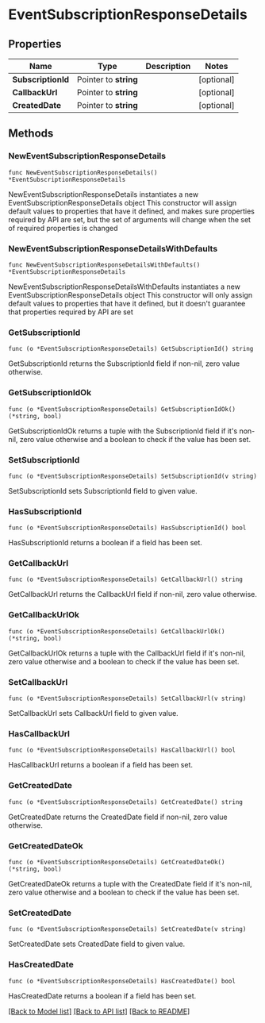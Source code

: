 # EventSubscriptionResponseDetails

## Properties

Name | Type | Description | Notes
------------ | ------------- | ------------- | -------------
**SubscriptionId** | Pointer to **string** |  | [optional] 
**CallbackUrl** | Pointer to **string** |  | [optional] 
**CreatedDate** | Pointer to **string** |  | [optional] 

## Methods

### NewEventSubscriptionResponseDetails

`func NewEventSubscriptionResponseDetails() *EventSubscriptionResponseDetails`

NewEventSubscriptionResponseDetails instantiates a new EventSubscriptionResponseDetails object
This constructor will assign default values to properties that have it defined,
and makes sure properties required by API are set, but the set of arguments
will change when the set of required properties is changed

### NewEventSubscriptionResponseDetailsWithDefaults

`func NewEventSubscriptionResponseDetailsWithDefaults() *EventSubscriptionResponseDetails`

NewEventSubscriptionResponseDetailsWithDefaults instantiates a new EventSubscriptionResponseDetails object
This constructor will only assign default values to properties that have it defined,
but it doesn't guarantee that properties required by API are set

### GetSubscriptionId

`func (o *EventSubscriptionResponseDetails) GetSubscriptionId() string`

GetSubscriptionId returns the SubscriptionId field if non-nil, zero value otherwise.

### GetSubscriptionIdOk

`func (o *EventSubscriptionResponseDetails) GetSubscriptionIdOk() (*string, bool)`

GetSubscriptionIdOk returns a tuple with the SubscriptionId field if it's non-nil, zero value otherwise
and a boolean to check if the value has been set.

### SetSubscriptionId

`func (o *EventSubscriptionResponseDetails) SetSubscriptionId(v string)`

SetSubscriptionId sets SubscriptionId field to given value.

### HasSubscriptionId

`func (o *EventSubscriptionResponseDetails) HasSubscriptionId() bool`

HasSubscriptionId returns a boolean if a field has been set.

### GetCallbackUrl

`func (o *EventSubscriptionResponseDetails) GetCallbackUrl() string`

GetCallbackUrl returns the CallbackUrl field if non-nil, zero value otherwise.

### GetCallbackUrlOk

`func (o *EventSubscriptionResponseDetails) GetCallbackUrlOk() (*string, bool)`

GetCallbackUrlOk returns a tuple with the CallbackUrl field if it's non-nil, zero value otherwise
and a boolean to check if the value has been set.

### SetCallbackUrl

`func (o *EventSubscriptionResponseDetails) SetCallbackUrl(v string)`

SetCallbackUrl sets CallbackUrl field to given value.

### HasCallbackUrl

`func (o *EventSubscriptionResponseDetails) HasCallbackUrl() bool`

HasCallbackUrl returns a boolean if a field has been set.

### GetCreatedDate

`func (o *EventSubscriptionResponseDetails) GetCreatedDate() string`

GetCreatedDate returns the CreatedDate field if non-nil, zero value otherwise.

### GetCreatedDateOk

`func (o *EventSubscriptionResponseDetails) GetCreatedDateOk() (*string, bool)`

GetCreatedDateOk returns a tuple with the CreatedDate field if it's non-nil, zero value otherwise
and a boolean to check if the value has been set.

### SetCreatedDate

`func (o *EventSubscriptionResponseDetails) SetCreatedDate(v string)`

SetCreatedDate sets CreatedDate field to given value.

### HasCreatedDate

`func (o *EventSubscriptionResponseDetails) HasCreatedDate() bool`

HasCreatedDate returns a boolean if a field has been set.


[[Back to Model list]](../README.md#documentation-for-models) [[Back to API list]](../README.md#documentation-for-api-endpoints) [[Back to README]](../README.md)


